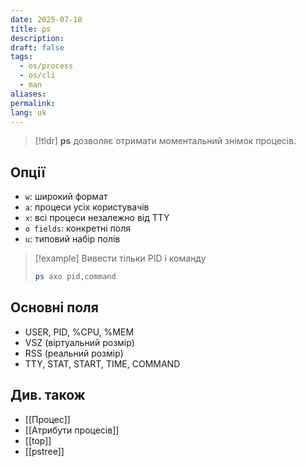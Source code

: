 ```yaml
---
date: 2025-07-10
title: ps
description: 
draft: false
tags:
  - os/process
  - os/cli
  - man
aliases: 
permalink: 
lang: uk
---
```


> [!tldr]
> **ps** дозволяє отримати моментальний знімок процесів.


## Опції

- `w`: широкий формат
- `a`: процеси усіх користувачів
- `x`: всі процеси незалежно від TTY
- `o fields`: конкретні поля
- `u`: типовий набір полів

> [!example] Вивести тільки PID і команду
> 
> ```bash
> ps axo pid,command
> ```

## Основні поля

- USER, PID, %CPU, %MEM
- VSZ (віртуальний розмір)
- RSS (реальний розмір)
- TTY, STAT, START, TIME, COMMAND

## Див. також

- [[Процес]]
- [[Атрибути процесів]]
- [[top]]
- [[pstree]]